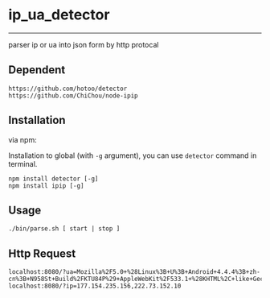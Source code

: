 # ip_ua_detector

---
parser ip or ua into json form by http protocal

## Dependent

```
https://github.com/hotoo/detector
https://github.com/ChiChou/node-ipip
```

## Installation

via npm:

Installation to global (with `-g` argument), you can use `detector` command in
terminal.

```
npm install detector [-g]
npm install ipip [-g]
```

## Usage

```
./bin/parse.sh [ start | stop ]
```

## Http Request
```
localhost:8080/?ua=Mozilla%2F5.0+%28Linux%3B+U%3B+Android+4.4.4%3B+zh-cn%3B+N958St+Build%2FKTU84P%29+AppleWebKit%2F533.1+%28KHTML%2C+like+Gecko%29Version%2F4.0+MQQBrowser%2F5.4+TBS%2F025489+Mobile+Safari%2F533.1+MicroMessenger%2F6.2.4.54_r266a9ba.601+NetType%2FWIFI+Language%2Fzh_CN^^Mozilla/5.0%20(iPhone;%20CPU%20iPhone%20OS%209_1%20like%20Mac%20OS%20X)%20AppleWebKit/601.1.46%20(KHTML,%20like%20Gecko)%20Version/9.0%20Mobile/13B143%20Safari/601.1
localhost:8080/?ip=177.154.235.156,222.73.152.10
```
